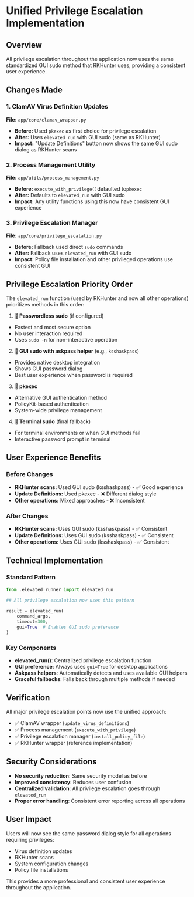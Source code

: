# Unified Privilege Escalation Implementation

## Overview

All privilege escalation throughout the application now uses the same standardized GUI sudo method that RKHunter uses, providing a consistent user experience.

## Changes Made

### 1. ClamAV Virus Definition Updates

**File:** `app/core/clamav_wrapper.py`

- **Before:** Used `pkexec` as first choice for privilege escalation
- **After:** Uses `elevated_run` with GUI sudo (same as RKHunter)
- **Impact:** "Update Definitions" button now shows the same GUI sudo dialog as RKHunter scans

### 2. Process Management Utility

**File:** `app/utils/process_management.py`

- **Before:** `execute_with_privilege()`defaulted to`pkexec`
- **After:** Defaults to `elevated_run` with GUI sudo
- **Impact:** Any utility functions using this now have consistent GUI experience

### 3. Privilege Escalation Manager

**File:** `app/core/privilege_escalation.py`

- **Before:** Fallback used direct `sudo` commands
- **After:** Fallback uses `elevated_run` with GUI sudo
- **Impact:** Policy file installation and other privileged operations use consistent GUI

## Privilege Escalation Priority Order

The `elevated_run` function (used by RKHunter and now all other operations) prioritizes methods in this order:

1. **🥇 Passwordless sudo** (if configured)
- Fastest and most secure option
- No user interaction required
- Uses `sudo -n` for non-interactive operation
2. **🥈 GUI sudo with askpass helper** (e.g., `ksshaskpass`)
- Provides native desktop integration
- Shows GUI password dialog
- Best user experience when password is required
3. **🥉 pkexec**
- Alternative GUI authentication method
- PolicyKit-based authentication
- System-wide privilege management
4. **🏃 Terminal sudo** (final fallback)
- For terminal environments or when GUI methods fail
- Interactive password prompt in terminal

## User Experience Benefits

### Before Changes

- **RKHunter scans:** Used GUI sudo (ksshaskpass) - ✅ Good experience
- **Update Definitions:** Used pkexec - ❌ Different dialog style
- **Other operations:** Mixed approaches - ❌ Inconsistent

### After Changes

- **RKHunter scans:** Uses GUI sudo (ksshaskpass) - ✅ Consistent
- **Update Definitions:** Uses GUI sudo (ksshaskpass) - ✅ Consistent
- **Other operations:** Uses GUI sudo (ksshaskpass) - ✅ Consistent

## Technical Implementation

### Standard Pattern

```Python
from .elevated_runner import elevated_run

## All privilege escalation now uses this pattern

result = elevated_run(
    command_args,
    timeout=300,
    gui=True  # Enables GUI sudo preference
)
```

### Key Components

- **elevated_run()**: Centralized privilege escalation function
- **GUI preference**: Always uses `gui=True` for desktop applications
- **Askpass helpers**: Automatically detects and uses available GUI helpers
- **Graceful fallbacks**: Falls back through multiple methods if needed

## Verification

All major privilege escalation points now use the unified approach:

- ✅ ClamAV wrapper (`update_virus_definitions`)
- ✅ Process management (`execute_with_privilege`)
- ✅ Privilege escalation manager (`install_policy_file`)
- ✅ RKHunter wrapper (reference implementation)

## Security Considerations

- **No security reduction**: Same security model as before
- **Improved consistency**: Reduces user confusion
- **Centralized validation**: All privilege escalation goes through `elevated_run`
- **Proper error handling**: Consistent error reporting across all operations

## User Impact

Users will now see the same password dialog style for all operations requiring privileges:

- Virus definition updates
- RKHunter scans
- System configuration changes
- Policy file installations

This provides a more professional and consistent user experience throughout the application.
